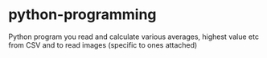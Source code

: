 # python-programming
Python program you read and calculate various averages, highest value etc from CSV and to read images (specific to ones attached)

